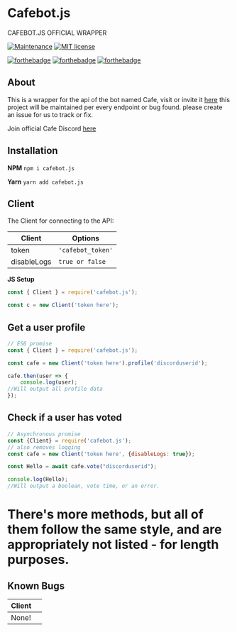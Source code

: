 # Cafebot.js
  
CAFEBOT.JS OFFICIAL WRAPPER

[![Maintenance](https://img.shields.io/badge/Maintained%3F-yes-green.svg)](https://GitHub.com/DopeDealers/Cafebot.js/graphs/commit-activity) 
[![MIT license](https://img.shields.io/badge/License-MIT-blue.svg)](https://lbesson.mit-license.org/)

[![forthebadge](https://forthebadge.com/images/badges/made-with-javascript.svg)](https://forthebadge.com) [![forthebadge](https://forthebadge.com/images/badges/built-with-love.svg)](https://forthebadge.com) [![forthebadge](https://forthebadge.com/images/badges/uses-badges.svg)](https://forthebadge.com)

## About

This is a wrapper for the api of the bot named Cafe, visit or invite it [here](https://cafe.ajnicoloff.me/)
this project will be maintained per every endpoint or bug found. please create an issue
for us to track or fix.

Join official Cafe Discord [here](https://discordapp.com/invite/DxP2He9)

## Installation

**NPM**
``npm i cafebot.js``

**Yarn**
``yarn add cafebot.js``


## Client

The Client for connecting to the API:

|Client          |Options                        |                        
|----------------|-------------------------------|
|token           |``'cafebot_token'``            |
|disableLogs     | ``true or false``             |

**JS Setup**
```js
const { Client } = require('cafebot.js');

const c = new Client('token here');
```

## Get a user profile

```js
// ES6 promise
const { Client } = require('cafebot.js');

const cafe = new Client('token here').profile('discorduserid');

cafe.then(user => {
    console.log(user);
//Will output all profile data
});
```

## Check if a user has voted

```js
// Asynchronous promise
const {Client} = require('cafebot.js');
// also removes logging
const cafe = new Client('token here', {disableLogs: true});

const Hello = await cafe.vote("discorduserid");

console.log(Hello);
//Will output a boolean, vote time, or an error.
```

# There's more methods, but all of them follow the same style, and are appropriately not listed - for length purposes.

## Known Bugs

| Client    |                                                             |
|-----------|-------------------------------------------------------------|
|None!      |                                                             |
